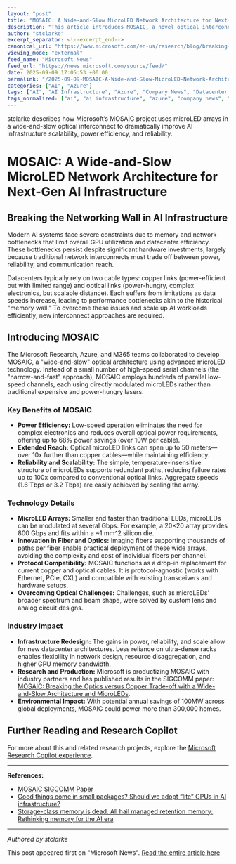 ```yaml
---
layout: "post"
title: "MOSAIC: A Wide-and-Slow MicroLED Network Architecture for Next-Gen AI Infrastructure"
description: "This article introduces MOSAIC, a novel optical interconnect architecture developed by Microsoft Research, Azure, and M365 to address critical AI infrastructure bottlenecks. It explains how wide-and-slow microLED arrays can overcome the power, reliability, and scalability limits of traditional copper and optical links, unlocking new potential for large-scale, efficient AI deployments."
author: "stclarke"
excerpt_separator: <!--excerpt_end-->
canonical_url: "https://www.microsoft.com/en-us/research/blog/breaking-the-networking-wall-in-ai-infrastructure/"
viewing_mode: "external"
feed_name: "Microsoft News"
feed_url: "https://news.microsoft.com/source/feed/"
date: 2025-09-09 17:05:53 +00:00
permalink: "/2025-09-09-MOSAIC-A-Wide-and-Slow-MicroLED-Network-Architecture-for-Next-Gen-AI-Infrastructure.html"
categories: ["AI", "Azure"]
tags: ["AI", "AI Infrastructure", "Azure", "Company News", "Datacenter Networking", "Energy Efficiency", "GPU Interconnect", "Hardware Co Design", "Microled", "Microsoft Research", "MOSAIC", "Network Bottleneck", "News", "Optical Interconnect", "Optical Transmission", "Parallel Low Speed Channels", "SIGCOMM", "Wide And Slow Architecture"]
tags_normalized: ["ai", "ai infrastructure", "azure", "company news", "datacenter networking", "energy efficiency", "gpu interconnect", "hardware co design", "microled", "microsoft research", "mosaic", "network bottleneck", "news", "optical interconnect", "optical transmission", "parallel low speed channels", "sigcomm", "wide and slow architecture"]
---
```


stclarke describes how Microsoft’s MOSAIC project uses microLED arrays in a wide-and-slow optical interconnect to dramatically improve AI infrastructure scalability, power efficiency, and reliability.<!--excerpt_end-->

# MOSAIC: A Wide-and-Slow MicroLED Network Architecture for Next-Gen AI Infrastructure

## Breaking the Networking Wall in AI Infrastructure

Modern AI systems face severe constraints due to memory and network bottlenecks that limit overall GPU utilization and datacenter efficiency. These bottlenecks persist despite significant hardware investments, largely because traditional network interconnects must trade off between power, reliability, and communication reach.

Datacenters typically rely on two cable types: copper links (power-efficient but with limited range) and optical links (power-hungry, complex electronics, but scalable distance). Each suffers from limitations as data speeds increase, leading to performance bottlenecks akin to the historical "memory wall." To overcome these issues and scale up AI workloads efficiently, new interconnect approaches are required.

## Introducing MOSAIC

The Microsoft Research, Azure, and M365 teams collaborated to develop MOSAIC, a "wide-and-slow" optical architecture using advanced microLED technology. Instead of a small number of high-speed serial channels (the "narrow-and-fast" approach), MOSAIC employs hundreds of parallel low-speed channels, each using directly modulated microLEDs rather than traditional expensive and power-hungry lasers.

### Key Benefits of MOSAIC

- **Power Efficiency:** Low-speed operation eliminates the need for complex electronics and reduces overall optical power requirements, offering up to 68% power savings (over 10W per cable).
- **Extended Reach:** Optical microLED links can span up to 50 meters—over 10x further than copper cables—while maintaining efficiency.
- **Reliability and Scalability:** The simple, temperature-insensitive structure of microLEDs supports redundant paths, reducing failure rates up to 100x compared to conventional optical links. Aggregate speeds (1.6 Tbps or 3.2 Tbps) are easily achieved by scaling the array.

### Technology Details

- **MicroLED Arrays:** Smaller and faster than traditional LEDs, microLEDs can be modulated at several Gbps. For example, a 20×20 array provides 800 Gbps and fits within a ~1 mm^2 silicon die.
- **Innovation in Fiber and Optics:** Imaging fibers supporting thousands of paths per fiber enable practical deployment of these wide arrays, avoiding the complexity and cost of individual fibers per channel.
- **Protocol Compatibility:** MOSAIC functions as a drop-in replacement for current copper and optical cables. It is protocol-agnostic (works with Ethernet, PCIe, CXL) and compatible with existing transceivers and hardware setups.
- **Overcoming Optical Challenges:** Challenges, such as microLEDs’ broader spectrum and beam shape, were solved by custom lens and analog circuit designs.

### Industry Impact

- **Infrastructure Redesign:** The gains in power, reliability, and scale allow for new datacenter architectures. Less reliance on ultra-dense racks enables flexibility in network design, resource disaggregation, and higher GPU memory bandwidth.
- **Research and Production:** Microsoft is productizing MOSAIC with industry partners and has published results in the SIGCOMM paper: [MOSAIC: Breaking the Optics versus Copper Trade-off with a Wide-and-Slow Architecture and MicroLEDs](https://www.microsoft.com/en-us/research/publication/mosaic-breaking-the-optics-versus-copper-trade-off-with-a-wide-and-slow-architecture-and-microleds/).
- **Environmental Impact:** With potential annual savings of 100MW across global deployments, MOSAIC could power more than 300,000 homes.

## Further Reading and Research Copilot

For more about this and related research projects, explore the [Microsoft Research Copilot experience](https://aka.ms/research-copilot/?OCID=msr_researchforum_Copilot_MCR_Blog_Promo).

---

**References:**

- [MOSAIC SIGCOMM Paper](https://www.microsoft.com/en-us/research/publication/mosaic-breaking-the-optics-versus-copper-trade-off-with-a-wide-and-slow-architecture-and-microleds/)
- [Good things come in small packages? Should we adopt “lite” GPUs in AI infrastructure?](https://www.microsoft.com/en-us/research/publication/good-things-come-in-small-packages-should-we-adopt-lite-gpus-in-ai-infrastructure/)
- [Storage-class memory is dead. All hail managed retention memory: Rethinking memory for the AI era](https://www.microsoft.com/en-us/research/publication/storage-class-memory-is-dead-all-hail-managed-retention-memory-rethinking-memory-for-the-ai-era/)

---

*Authored by stclarke*

This post appeared first on "Microsoft News". [Read the entire article here](https://www.microsoft.com/en-us/research/blog/breaking-the-networking-wall-in-ai-infrastructure/)
